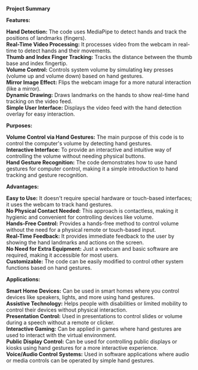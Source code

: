 ﻿**Project Summary**

**Features:**

**Hand Detection:** The code uses MediaPipe to detect hands and track the positions of landmarks (fingers).<br>
**Real-Time Video Processing:** It processes video from the webcam in real-time to detect hands and their movements.<br>
**Thumb and Index Finger Tracking:** Tracks the distance between the thumb base and index fingertip.<br>
**Volume Control:** Controls system volume by simulating key presses (volume up and volume down) based on hand gestures.<br>
**Mirror Image Effect:** Flips the webcam image for a more natural interaction (like a mirror).<br>
**Dynamic Drawing:** Draws landmarks on the hands to show real-time hand tracking on the video feed.<br>
**Simple User Interface:** Displays the video feed with the hand detection overlay for easy interaction.<br>

**Purposes:**

**Volume Control via Hand Gestures:** The main purpose of this code is to control the computer's volume by detecting hand gestures.<br>
**Interactive Interface:** To provide an interactive and intuitive way of controlling the volume without needing physical buttons.<br>
**Hand Gesture Recognition:** The code demonstrates how to use hand gestures for computer control, making it a simple introduction to hand tracking and gesture recognition.<br>

**Advantages:**

**Easy to Use:** It doesn't require special hardware or touch-based interfaces; it uses the webcam to track hand gestures.<br>
**No Physical Contact Needed:** This approach is contactless, making it hygienic and convenient for controlling devices like volume.<br>
**Hands-Free Control:** Provides a hands-free method to control volume without the need for a physical remote or touch-based input.<br>
**Real-Time Feedback:** It provides immediate feedback to the user by showing the hand landmarks and actions on the screen.<br>
**No Need for Extra Equipment:** Just a webcam and basic software are required, making it accessible for most users.<br>
**Customizable:** The code can be easily modified to control other system functions based on hand gestures.<br>

**Applications:**

**Smart Home Devices:** Can be used in smart homes where you control devices like speakers, lights, and more using hand gestures.<br>
**Assistive Technology:** Helps people with disabilities or limited mobility to control their devices without physical interaction.<br>
**Presentation Control:** Used in presentations to control slides or volume during a speech without a remote or clicker.<br>
**Interactive Gaming:** Can be applied in games where hand gestures are used to interact with the virtual environment.<br>
**Public Display Control:** Can be used for controlling public displays or kiosks using hand gestures for a more interactive experience.<br>
**Voice/Audio Control Systems:** Used in software applications where audio or media controls can be operated by simple hand gestures.<br>
